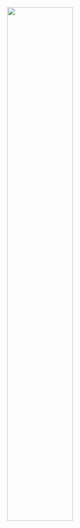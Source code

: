 
<div aling="center">
<img src="https://github-readme-status.vercel.app/api?username=Fcasale-dev&theme=aura&hide_border=true&include_all_commits=true&count_private=true" width="55%" />



</div>
